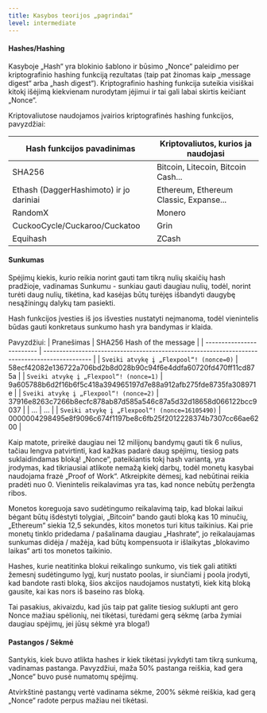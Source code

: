 ```yaml
---
title: Kasybos teorijos „pagrindai“
level: intermediate
---
```


#### Hashes/Hashing

Kasyboje „Hash“ yra blokinio šablono ir būsimo „Nonce“ paleidimo per kriptografinio hashing funkciją rezultatas (taip pat žinomas kaip „message digest“ arba „hash digest“). Kriptografinio hashing funkcija suteikia visiškai kitokį išėjimą kiekvienam nurodytam įėjimui ir tai gali labai skirtis keičiant „Nonce“.

Kriptovaliutose naudojamos įvairios kriptografinės hashing funkcijos, pavyzdžiai:

| Hash funkcijos pavadinimas              | Kriptovaliutos, kurios ja naudojasi    |
| --------------------------------------- | -------------------------------------- |
| SHA256                                  | Bitcoin, Litecoin, Bitcoin Cash...     |
| Ethash (DaggerHashimoto) ir jo dariniai | Ethereum, Ethereum Classic, Expanse... |
| RandomX                                 | Monero                                 |
| CuckooCycle/Cuckaroo/Cuckatoo           | Grin                                   |
| Equihash                                | ZCash                                  |

#### Sunkumas

Spėjimų kiekis, kurio reikia norint gauti tam tikrą nulių skaičių hash pradžioje, vadinamas Sunkumu - sunkiau gauti daugiau nulių, todėl, norint turėti daug nulių, tikėtina, kad kasėjas būtų turėjęs išbandyti daugybę nesąžiningų dalykų tam pasiekti.

Hash funkcijos įvesties iš jos išvesties nustatyti neįmanoma, todėl vienintelis būdas gauti konkretaus sunkumo hash yra bandymas ir klaida.

Pavyzdžiui:
| Pranešimas                | SHA256 Hash of the message                                                                    |
| ------------------------- | --------------------------------------------------------------------------------------------- |
| <code>Sveiki atvykę į „Flexpool“! (nonce=0)</code> | 58ecf42082e136722a706bd2b8d028b90c94f6e4ddfa60720fd470ff11cd875a                              |
| <code>Sveiki atvykę į „Flexpool“! (nonce=1)</code> | 9a605788b6d2f16b6f5c418a394965197d7e88a912afb275fde8735fa308971e                              |
| <code>Sveiki atvykę į „Flexpool“! (nonce=2)</code> | 37916e8263c7266b8ecfc878ab87d585a546c87a5d32d18658d066122bcc9037                              |
| ...                       | ...                                                                                           |
| <code>Sveiki atvykę į „Flexpool“! (nonce=16105490)</code> | <span className="red">000000</span>4298495e8f9096c674f1197be8c6fb25f2012228374b7307cc66ae6200 |

Kaip matote, prireikė daugiau nei 12 milijonų bandymų gauti tik 6 nulius, tačiau lengva patvirtinti, kad kažkas padarė daug spėjimų, tiesiog pats suklaidindamas bloką! „Nonce“, pateikiantis tokį hash variantą, yra įrodymas, kad tikriausiai atlikote nemažą kiekį darbų, todėl monetų kasybai naudojama frazė „Proof of Work“. Atkreipkite dėmesį, kad nebūtinai reikia pradėti nuo 0. Vienintelis reikalavimas yra tas, kad nonce nebūtų peržengta ribos.

Monetos koreguoja savo sudėtingumo reikalavimą taip, kad blokai laikui bėgant būtų išdėstyti tolygiai, „Bitcoin“ bando gauti bloką kas 10 minučių, „Ethereum“ siekia 12,5 sekundės, kitos monetos turi kitus taikinius. Kai prie monetų tinklo pridedama / pašalinama daugiau „Hashrate“, jo reikalaujamas sunkumas didėja / mažėja, kad būtų kompensuota ir išlaikytas „blokavimo laikas“ arti tos monetos taikinio.

Hashes, kurie neatitinka blokui reikalingo sunkumo, vis tiek gali atitikti žemesnį sudėtingumo lygį, kurį nustato poolas, ir siunčiami į poola įrodyti, kad bandote rasti bloką, šios akcijos naudojamos nustatyti, kiek kitą bloką gausite, kai kas nors iš baseino ras bloką.

Tai pasakius, akivaizdu, kad jūs taip pat galite tiesiog suklupti ant gero Nonce mažiau spėlionių, nei tikėtasi, turėdami gerą sėkmę (arba žymiai daugiau spėjimų, jei jūsų sėkmė yra bloga!)

#### Pastangos / Sėkmė

Santykis, kiek buvo atlikta hashes ir kiek tikėtasi įvykdyti tam tikrą sunkumą, vadinamas pastanga. Pavyzdžiui, maža 50% pastanga reiškia, kad gera „Nonce“ buvo pusė numatomų spėjimų.

Atvirkštinė pastangų vertė vadinama sėkme, 200% sėkmė reiškia, kad gerą „Nonce“ radote perpus mažiau nei tikėtasi.
